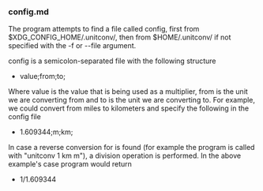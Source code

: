 ### config.md

The program attempts to find a file called config, first from $XDG_CONFIG_HOME/.unitconv/, then from $HOME/.unitconv/ if not specified with the -f or --file argument.


config is a semicolon-separated file with the following structure
- value;from;to;


Where value is the value that is being used as a multiplier, from is the unit we are converting from and to is the unit we are converting to. For example, we could convert from miles to kilometers and specify the following in the config file
- 1.609344;m;km;

In case a reverse conversion for is found (for example the program is called with "unitconv 1 km m"), a division operation is performed. In the above example's case program would return
- 1/1.609344
